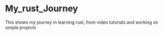 # My_rust_Journey
This shows my journey in learning rust, from video tutorials and working on simple projects
